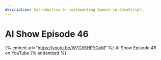 ```yaml
---
description: Introduction to implementing Speech in JavaScript.
---
```


# AI Show Episode 46



{% embed url="https://youtu.be/W7G5SHPYGxM" %}
AI Show Episode 46 on YouTube
{% endembed %}
